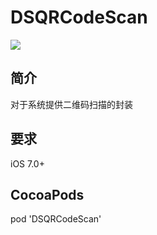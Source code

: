 # DSQRCodeScan

![](http://7xkpsz.com1.z0.glb.clouddn.com/qrcode.gif)

## 简介
对于系统提供二维码扫描的封装

## 要求
iOS 7.0+

## CocoaPods
pod 'DSQRCodeScan' 